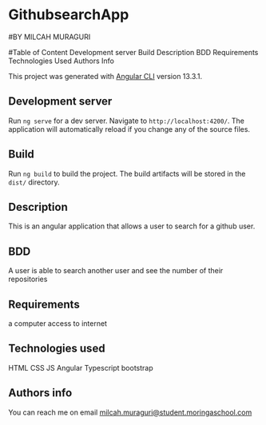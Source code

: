 # GithubsearchApp
#BY MILCAH MURAGURI

#Table of Content
Development server
Build
Description
BDD
Requirements
Technologies Used 
Authors Info 

This project was generated with [Angular CLI](https://github.com/angular/angular-cli) version 13.3.1.

## Development server

Run `ng serve` for a dev server. Navigate to `http://localhost:4200/`. The application will automatically reload if you change any of the source files.


## Build

Run `ng build` to build the project. The build artifacts will be stored in the `dist/` directory.


## Description
This is an angular application that allows a user to search for a github user.

## BDD
A user is able to search another user and see the number of their repositories

## Requirements
a computer
access to internet

## Technologies used
HTML
CSS 
JS
Angular
Typescript
bootstrap

## Authors info
You can reach me on email
milcah.muraguri@student.moringaschool.com